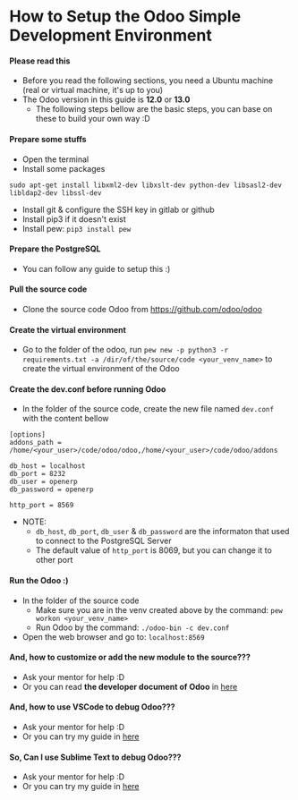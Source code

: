 # How to Setup the Odoo Simple Development Environment

#### Please read this
- Before you read the following sections, you need a Ubuntu machine (real or virtual machine, it's up to you)
- The Odoo version in this guide is **12.0** or **13.0**
  - The following steps bellow are the basic steps, you can base on these to build your own way :D

#### Prepare some stuffs
- Open the terminal
- Install some packages
```
sudo apt-get install libxml2-dev libxslt-dev python-dev libsasl2-dev libldap2-dev libssl-dev
```
- Install git & configure the SSH key in gitlab or github
- Install pip3 if it doesn't exist
- Install pew: `pip3 install pew`

#### Prepare the PostgreSQL
- You can follow any guide to setup this :)

#### Pull the source code
- Clone the source code Odoo from https://github.com/odoo/odoo
 
#### Create the virtual environment
- Go to the folder of the odoo, run `pew new -p python3 -r requirements.txt -a /dir/of/the/source/code <your_venv_name>` to create the virtual environment of the Odoo

#### Create the dev.conf before running Odoo
- In the folder of the source code, create the new file named `dev.conf` with the content bellow
```
[options]
addons_path = /home/<your_user>/code/odoo/odoo,/home/<your_user>/code/odoo/addons

db_host = localhost
db_port = 8232
db_user = openerp
db_password = openerp

http_port = 8569
```

- NOTE:
  - `db_host`, `db_port`, `db_user` & `db_password` are the informaton that used to connect to the PostgreSQL Server
  - The default value of `http_port` is 8069, but you can change it to other port

#### Run the Odoo :)
- In the folder of the source code
  - Make sure you are in the venv created above by the command: `pew workon <your_venv_name>`
  - Run Odoo by the command: `./odoo-bin -c dev.conf`
- Open the web browser and go to: `localhost:8569`

#### And, how to customize or add the new module to the source???
- Ask your mentor for help :D
- Or you can read **the developer document of Odoo** in [here](https://www.odoo.com/documentation/)

#### And, how to use VSCode to debug Odoo???
- Ask your mentor for help :D
- Or you can try my guide in [here](https://github.com/tuantrantg/how-to-setup-the-odoo-simple-development-envinroment/blob/master/DEBUG_ODOO_BY_VSCODE.md)

#### So, Can I use Sublime Text to debug Odoo???
- Ask your mentor for help :D
- Or you can try my guide in [here](https://github.com/tuantrantg/how-to-setup-the-odoo-simple-development-envinroment/blob/master/DEBUG_ODOO_BY_SUBLIME_TEXT.md)
